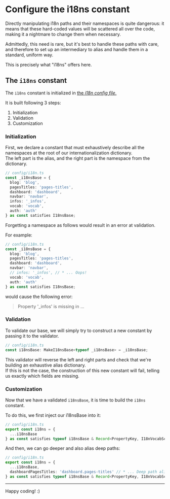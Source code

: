 # Configure the i18ns constant

Directly manipulating i18n paths and their namespaces is quite dangerous: it means that these hard-coded values will be scattered all over the code,
making it a nightmare to change them when necessary.

Admittedly, this need is rare, but it's best to handle these paths with care, and therefore to set up an intermediary to alias and handle them in a
standard, uniform way.

This is precisely what "i18ns" offers here.

## The `i18ns` constant

The `i18ns` constant is initialized in [the _i18n config file_.](/interop/config/i18n.ts)

It is built following 3 steps:

1. Initialization
2. Validation
3. Customization

### Initialization

First, we declare a constant that must exhaustively describe all the namespaces at the root of our internationalization dictionary.  
The left part is the alias, and the right part is the namespace from the dictionary.

```ts
// config/i18n.ts
const _i18nsBase = {
  blog: 'blog',
  pagesTitles: 'pages-titles',
  dashboard: 'dashboard',
  navbar: 'navbar',
  infos: '_infos',
  vocab: 'vocab',
  auth: 'auth'
} as const satisfies I18nsBase;
```

Forgetting a namespace as follows would result in an error at validation.

For example:

```ts
// config/i18n.ts
const _i18nsBase = {
  blog: 'blog',
  pagesTitles: 'pages-titles',
  dashboard: 'dashboard',
  navbar: 'navbar',
  // infos: '_infos', // * ... Oops!
  vocab: 'vocab',
  auth: 'auth'
} as const satisfies I18nsBase;
```

would cause the following error:

> Property '\_infos' is missing in ...

### Validation

To validate our base, we will simply try to construct a new constant by passing it to the validator.

```ts
// config/i18n.ts
const i18nsBase: MakeI18nsBase<typeof _i18nsBase> = _i18nsBase;
```

This validator will reverse the left and right parts and check that we're building an exhaustive alias dictionary.  
If this is not the case, the construction of this new constant will fail, telling us exactly which fields are missing.

### Customization

Now that we have a validated `i18nsBase`, it is time to build the `i18ns` constant.

To do this, we first inject our i18nsBase into it:

```ts
// config/i18n.ts
export const i18ns = {
  ...i18nsBase
} as const satisfies typeof i18nsBase & Record<PropertyKey, I18nVocabScope>;
```

And then, we can go deeper and also alias deep paths:

```ts
// config/i18n.ts
export const i18ns = {
  ...i18nsBase,
  dashboardPagesTitles: 'dashboard.pages-titles' // * ... Deep path alias
} as const satisfies typeof i18nsBase & Record<PropertyKey, I18nVocabScope>;
```

---

Happy coding! :)
